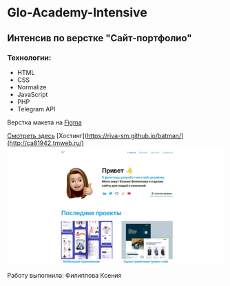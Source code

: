 # Glo-Academy-Intensive

## Интенсив по верстке "Сайт-портфолио"
### Технологии:
- HTML
- CSS
- Normalize
- JavaScript
- PHP
- Telegram API


Верстка макета на [Figma](https://figma.com/file/RhlVVvhexiDsAqJ7bGpvOa/Developer-Portfolio?node-id=1%3A2)

[Смотреть здесь](https://riva-sm.github.io/batman/)
[Хостинг](https://riva-sm.github.io/batman/](http://ca81942.tmweb.ru/)
![ux-ui](/preview.jpg)

Работу выполнила: Филиппова Ксения

